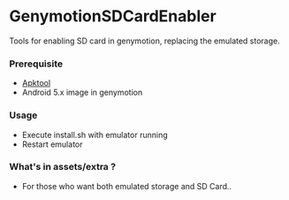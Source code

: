 # GenymotionSDCardEnabler
Tools for enabling SD card in genymotion, replacing the emulated storage.

### Prerequisite
- [Apktool](http://ibotpeaches.github.io/Apktool/)
- Android 5.x image in genymotion

### Usage
- Execute install.sh with emulator running
- Restart emulator

### What's in assets/extra ?
- For those who want both emulated storage and SD Card..
